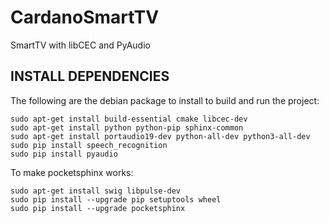 # CardanoSmartTV
SmartTV with libCEC and PyAudio

## INSTALL DEPENDENCIES

The following are the debian package to install to build and
run the project:
```
sudo apt-get install build-essential cmake libcec-dev
sudo apt-get install python python-pip sphinx-common
sudo apt-get install portaudio19-dev python-all-dev python3-all-dev 
sudo pip install speech_recognition
sudo pip install pyaudio
```


To make pocketsphinx works:

```
sudo apt-get install swig libpulse-dev
sudo pip install --upgrade pip setuptools wheel
sudo pip install --upgrade pocketsphinx
```